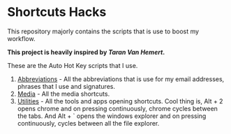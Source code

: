 # Shortcuts Hacks

This repository majorly contains the scripts that is use to boost my workflow.

**This project is heavily inspired by _Taran Van Hemert_.**

These are the Auto Hot Key scripts that I use.

1. [Abbreviations](/abbreviations.ahk) - All the abbreviations that is use for my email addresses, phrases that I use and signatures.
2. [Media](/media.ahk) - All the media shortcuts.
3. [Utilities](/utilities.ahk) - All the tools and apps opening shortcuts. Cool thing is, Alt + 2 opens chrome and on pressing continuously, chrome cycles between the tabs. And Alt + ` opens the windows explorer and on pressing continuously, cycles between all the file explorer.
